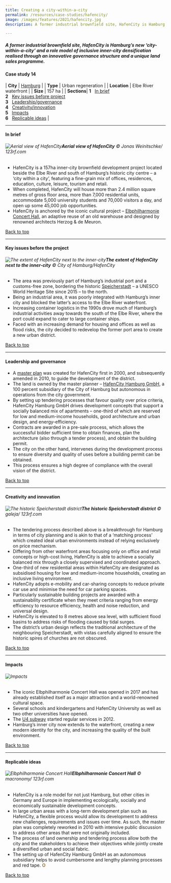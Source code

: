 ```yaml
---
title: Creating a city-within-a-city
permalink: /resources/case-studies/hafencity/
image: /images/features/2021/hafencity.jpg
description: A former industrial brownfield site, HafenCity is Hamburg’s new city within a city and a role model of inclusive inner-city densification realised through an innovative governance structure and a unique land sales programme.

---
```


##### A former industrial brownfield site, HafenCity is Hamburg’s new ‘city-within-a-city’ and a role model of inclusive inner-city densification realised through an innovative governance structure and a unique land sales programme.

#### **Case study 14**

| **City** | [Hamburg](/hamburg/) |
| **Type** | Urban regeneration |
| **Location** | Elbe River waterfront  |
| **Size** | 157 ha |
| **Sections**| **1** &nbsp; [In brief](#in-brief) <br> **2** &nbsp; [Key issues before project](#key-issues-before-the-project) <br> **3** &nbsp; [Leadership/governance](#leadership-and-governance) <br> **4** &nbsp; [Creativity/innovation](#creativity-and-innovation) <br> **5** &nbsp; [Impacts](#impacts) <br> **6** &nbsp; [Replicable ideas](#replicable-ideas) |

---

#### **In brief**

###### ![Aerial view of HafenCity](/images/features/2021/hafencity-aerial.jpg/)**Aerial view of HafenCity** © Jonas Weinitschke/ 123rf.com

- HafenCity is a 157ha inner-city brownfield development project located beside the Elbe River and south of Hamburg’s historic city centre – a ‘city within a city’, featuring a fine-grain mix of offices, residences, education, culture, leisure, tourism and retail.
- When completed, HafenCity will house more than 2.4 million square metres of gross floor area, more than 7,000 residential units, accommodate 5,000 university students and 70,000 visitors a day, and open up some 45,000 job opportunities. 
- HafenCity is anchored by the iconic cultural project – [Elbphilharmonie Concert Hall](https://www.elbphilharmonie.de/en/), an adaptive reuse of an old warehouse and designed by renowned architects Herzog & de Meuron.

[Back to top](#case-study-14)

---

#### **Key issues before the project**

###### ![The extent of HafenCity next to the inner-city](/images/features/2021/hafencity-area.jpg/)**The extent of HafenCity next to the inner-city** © City of Hamburg/HafenCity

- The area was previously part of Hamburg’s industrial port and a customs-free zone, bordering the historic [Speicherstadt](https://www.hamburg.com/architecture/11748606/speicherstadt/) – a UNESCO World Heritage Site since 2015 – to the north.
- Being an industrial area, it was poorly integrated with Hamburg’s inner city and blocked the latter’s access to the Elbe River waterfront. 
- Increasing container logistics in the 1990s drove much of Hamburg’s industrial activities away towards the south of the Elbe River, where the port could expand to cater to large container ships. 
- Faced with an increasing demand for housing and offices as well as flood risks, the city decided to redevelop the former port area to create a new urban district.

[Back to top](#case-study-14)

---

#### **Leadership and governance**

- A [master plan](https://www.hafencity.com/en/concepts/the-foundation-of-hafencity-the-masterplan.html) was created for HafenCity first in 2000, and subsequently amended in 2010, to guide the development of the district. 
- The land is owned by the master planner – [HafenCity Hamburg GmbH](https://www.hafencity.com/en/home.html), a 100 percent subsidiary of the City of Hamburg but autonomous in operations from the city government. 
- By setting up tendering processes that favour quality over price criteria, HafenCity Hamburg GmbH drives development concepts that support a socially balanced mix of apartments – one-third of which are reserved for low and medium-income households, good architecture and urban design, and energy-efficiency. 
- Contracts are awarded in a pre-sale process, which allows the successful bidder sufficient time to obtain finances, plan the architecture (also through a tender process), and obtain the building permit. 
- The city on the other hand, intervenes during the development process to ensure diversity and quality of uses before a building permit can be obtained.
- This process ensures a high degree of compliance with the overall vision of the district. 

[Back to top](#case-study-14)

---

#### **Creativity and innovation**

###### ![The historic Speicherstadt district](/images/features/2021/speicherstadt.jpg/)**The historic Speicherstadt district** © galeja/ 123rf.com

- The tendering process described above is a breakthrough for Hamburg in terms of city planning and is akin to that of a ‘matching process’ which created ideal urban environments instead of relying exclusively on price mechanism. 
- Differing from other waterfront areas focusing only on office and retail concepts or high-cost living, HafenCity is able to achieve a socially balanced mix through a closely supervised and coordinated approach. 
- One-third of new residential areas within HafenCity are designated as subsidised housing for low and medium-income households, creating an inclusive living environment. 
- HafenCity adopts e-mobility and car-sharing concepts to reduce private car use and minimise the need for car parking spaces. 
- Particularly sustainable building projects are awarded with a sustainability certificate when they meet criteria ranging from energy efficiency to resource efficiency, health and noise reduction, and universal design. 
- HafenCity is elevated to 8 metres above sea level, with sufficient flood basins to address risks of flooding caused by tidal surges. 
- The district’s urban design reflects the traditional architecture of the neighbouring Speicherstadt, with vistas carefully aligned to ensure the historic spires of churches are not obscured. 

[Back to top](#case-study-14)

---

#### **Impacts**

###### ![Impacts](/images/features/2021/impacts-hamburg.png/)

- The iconic Elbphilharmonie Concert Hall was opened in 2017 and has already established itself as a major attraction and a world-renowned cultural space. 
- Several schools and kindergartens and HafenCity University as well as two other universities have opened. 
- The [U4 subway](https://www.hafencity.com/en/concepts/new-subway-line-u4.html) started regular services in 2012.
- Hamburg’s inner city now extends to the waterfront, creating a new modern identity for the city, and increasing the quality of the built environment. 

[Back to top](#case-study-14)

---

#### **Replicable ideas**

###### ![Elbphilharmonie Concert Hall](/images/features/2021/hafencity.jpg/)**Elbphilharmonie Concert Hall** © macronomy/ 123rf.com

- HafenCity is a role model for not just Hamburg, but other cities in Germany and Europe in implementing ecologically, socially and economically sustainable development concepts. 
- In large urban areas with a long-term development plan such as HafenCity, a flexible process would allow its development to address new challenges, requirements and issues over time. As such, the master plan was completely reworked in 2010 with intensive public discussion to address other areas that were not originally included. 
- The process of land ownership and tendering process allow both the city and the stakeholders to achieve their objectives while jointly create a diversified urban and social fabric. 
- The setting up of HafenCity Hamburg GmbH as an autonomous subsidiary helps to avoid cumbersome and lengthy planning processes and red tape. **<font color="#967942">O</font>**

[Back to top](#case-study-14)
